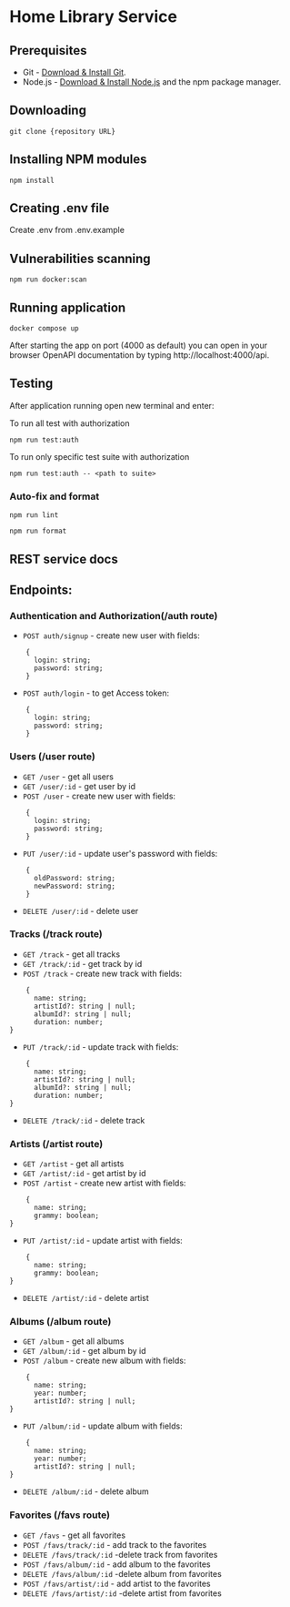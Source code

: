 # Home Library Service

## Prerequisites

- Git - [Download & Install Git](https://git-scm.com/downloads).
- Node.js - [Download & Install Node.js](https://nodejs.org/en/download/) and the npm package manager.

## Downloading

```
git clone {repository URL}
```

## Installing NPM modules

```
npm install
```

## Creating .env file

Create .env from .env.example

## Vulnerabilities scanning 

```
npm run docker:scan
```

## Running application

```
docker compose up
```

After starting the app on port (4000 as default) you can open
in your browser OpenAPI documentation by typing http://localhost:4000/api.

## Testing

After application running open new terminal and enter:


To run all test with authorization

```
npm run test:auth
```

To run only specific test suite with authorization

```
npm run test:auth -- <path to suite>
```

### Auto-fix and format

```
npm run lint
```

```
npm run format
```

## REST service docs

## Endpoints:

### Authentication and Authorization(/auth route)

- `POST auth/signup` - create new user with fields:

```
    {
      login: string;
      password: string;
    }
```

- `POST auth/login` - to get Access token:

```
    {
      login: string;
      password: string;
    }
```

### Users (/user route)

- `GET /user` - get all users
- `GET /user/:id` - get user by id
- `POST /user` - create new user with fields:

```
    {
      login: string;
      password: string;
    }
```

- `PUT /user/:id` - update user's password with fields:

```
    {
      oldPassword: string;
      newPassword: string;
    }
```

- `DELETE /user/:id` - delete user

### Tracks (/track route)

- `GET /track` - get all tracks
- `GET /track/:id` - get track by id
- `POST /track` - create new track with fields:

```
    {
      name: string;
      artistId?: string | null;
      albumId?: string | null;
      duration: number;
}
```

- `PUT /track/:id` - update track with fields:

```
    {
      name: string;
      artistId?: string | null;
      albumId?: string | null;
      duration: number;
}
```

- `DELETE /track/:id` - delete track

### Artists (/artist route)

- `GET /artist` - get all artists
- `GET /artist/:id` - get artist by id
- `POST /artist` - create new artist with fields:

```
    {
      name: string;
      grammy: boolean;
}
```

- `PUT /artist/:id` - update artist with fields:

```
    {
      name: string;
      grammy: boolean;
}
```

- `DELETE /artist/:id` - delete artist

### Albums (/album route)

- `GET /album` - get all albums
- `GET /album/:id` - get album by id
- `POST /album` - create new album with fields:

```
    {
      name: string;
      year: number;
      artistId?: string | null;
}
```

- `PUT /album/:id` - update album with fields:

```
    {
      name: string;
      year: number;
      artistId?: string | null;
}
```

- `DELETE /album/:id` - delete album

### Favorites (/favs route)

- `GET /favs` - get all favorites
- `POST /favs/track/:id` - add track to the favorites
- `DELETE /favs/track/:id` -delete track from favorites
- `POST /favs/album/:id` - add album to the favorites
- `DELETE /favs/album/:id` -delete album from favorites
- `POST /favs/artist/:id` - add artist to the favorites
- `DELETE /favs/artist/:id` -delete artist from favorites
